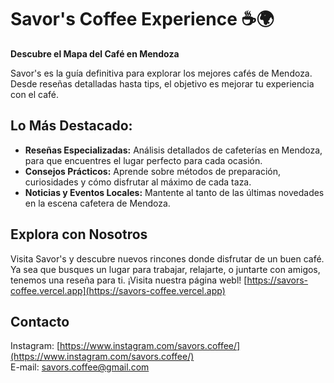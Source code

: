 # Savor's Coffee Experience ☕🌍  
**Descubre el Mapa del Café en Mendoza**

Savor's es la guía definitiva para explorar los mejores cafés de Mendoza. Desde reseñas detalladas hasta tips, el objetivo es mejorar tu experiencia con el café.

## Lo Más Destacado:
- **Reseñas Especializadas:** Análisis detallados de cafeterías en Mendoza, para que encuentres el lugar perfecto para cada ocasión.
- **Consejos Prácticos:** Aprende sobre métodos de preparación, curiosidades y cómo disfrutar al máximo de cada taza.
- **Noticias y Eventos Locales:** Mantente al tanto de las últimas novedades en la escena cafetera de Mendoza.

## Explora con Nosotros  
Visita Savor's y descubre nuevos rincones donde disfrutar de un buen café. Ya sea que busques un lugar para trabajar, relajarte, o juntarte con amigos, tenemos una reseña para ti. ¡Visita nuestra página webl! [https://savors-coffee.vercel.app](https://savors-coffee.vercel.app)

## Contacto  
Instagram: [https://www.instagram.com/savors.coffee/](https://www.instagram.com/savors.coffee/)  
E-mail: [savors.coffee@gmail.com](mailto:savors.coffee@gmail.com)
